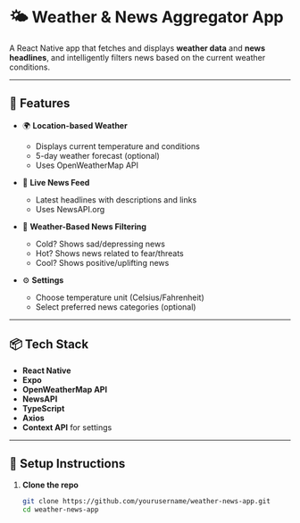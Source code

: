 # 🌤️ Weather & News Aggregator App

A React Native app that fetches and displays **weather data** and **news headlines**, and intelligently filters news based on the current weather conditions.

---

## 🚀 Features

- 🌍 **Location-based Weather**
  - Displays current temperature and conditions
  - 5-day weather forecast (optional)
  - Uses OpenWeatherMap API

- 📰 **Live News Feed**
  - Latest headlines with descriptions and links
  - Uses NewsAPI.org

- 🧠 **Weather-Based News Filtering**
  - Cold? Shows sad/depressing news
  - Hot? Shows news related to fear/threats
  - Cool? Shows positive/uplifting news

- ⚙️ **Settings**
  - Choose temperature unit (Celsius/Fahrenheit)
  - Select preferred news categories (optional)

---

## 📦 Tech Stack

- **React Native**
- **Expo**
- **OpenWeatherMap API**
- **NewsAPI**
- **TypeScript**
- **Axios**
- **Context API** for settings

---

## 🔧 Setup Instructions

1. **Clone the repo**
   ```bash
   git clone https://github.com/yourusername/weather-news-app.git
   cd weather-news-app
